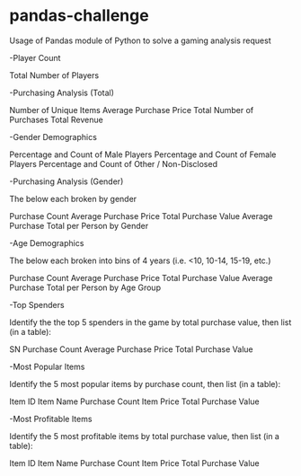 # pandas-challenge
Usage of Pandas module of Python to solve a gaming analysis request

-Player Count

Total Number of Players

-Purchasing Analysis (Total)

Number of Unique Items
Average Purchase Price
Total Number of Purchases
Total Revenue


-Gender Demographics

Percentage and Count of Male Players
Percentage and Count of Female Players
Percentage and Count of Other / Non-Disclosed


-Purchasing Analysis (Gender)

The below each broken by gender

Purchase Count
Average Purchase Price
Total Purchase Value
Average Purchase Total per Person by Gender

-Age Demographics

The below each broken into bins of 4 years (i.e. <10, 10-14, 15-19, etc.)

Purchase Count
Average Purchase Price
Total Purchase Value
Average Purchase Total per Person by Age Group

-Top Spenders

Identify the the top 5 spenders in the game by total purchase value, then list (in a table):

SN
Purchase Count
Average Purchase Price
Total Purchase Value

-Most Popular Items

Identify the 5 most popular items by purchase count, then list (in a table):

Item ID
Item Name
Purchase Count
Item Price
Total Purchase Value

-Most Profitable Items

Identify the 5 most profitable items by total purchase value, then list (in a table):

Item ID
Item Name
Purchase Count
Item Price
Total Purchase Value